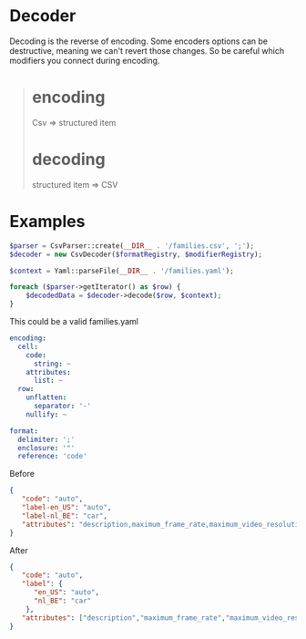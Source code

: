 # Decoder

Decoding is the reverse of encoding.
Some encoders options can be destructive, meaning we can't revert those changes.
So be careful which modifiers you connect during encoding.

> # encoding
> Csv => structured item
> # decoding
> structured item => CSV

# Examples

```php
$parser = CsvParser::create(__DIR__ . '/families.csv', ';');
$decoder = new CsvDecoder($formatRegistry, $modifierRegistry);

$context = Yaml::parseFile(__DIR__ . '/families.yaml');

foreach ($parser->getIterator() as $row) {
    $decodedData = $decoder->decode($row, $context);
}
```

This could be a valid families.yaml

```yaml
encoding:
  cell:
    code:
      string: ~
    attributes:
      list: ~
  row:
    unflatten:
      separator: '-'
    nullify: ~

format:
  delimiter: ';'
  enclosure: '"'
  reference: 'code'
```

Before 

```json
{
   "code": "auto",
   "label-en_US": "auto",
   "label-nl_BE": "car",
   "attributes": "description,maximum_frame_rate,maximum_video_resolution"
}
```

After

```json
{
   "code": "auto",
   "label": {
      "en_US": "auto",
      "nl_BE": "car"
    },
   "attributes": ["description","maximum_frame_rate","maximum_video_resolution"]
}
```